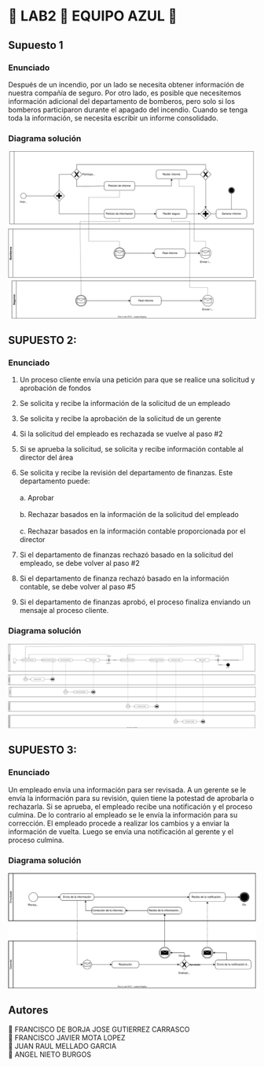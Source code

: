 # :large_blue_circle: LAB2 :large_blue_circle: EQUIPO AZUL :large_blue_circle:

## Supuesto 1

### Enunciado

Después de un incendio, por un lado se necesita obtener información de nuestra compañía de seguro. Por otro lado, es posible que necesitemos información adicional del departamento de bomberos, pero solo si los bomberos participaron durante el apagado del incendio. Cuando se tenga toda la información, se necesita escribir un informe consolidado.

### Diagrama solución

<img src=./svgs/supuesto1.svg>

## SUPUESTO 2:

### Enunciado

1. Un proceso cliente envía una petición para que se realice una solicitud y aprobación de fondos

2. Se solicita y recibe la información de la solicitud de un empleado

3. Se solicita y recibe la aprobación de la solicitud de un gerente
4. Si la solicitud del empleado es rechazada se vuelve al paso #2
5. Si se aprueba la solicitud, se solicita y recibe información contable al director del área
6. Se solicita y recibe la revisión del departamento de finanzas. Este departamento puede:<br>
<br>a. Aprobar<br>
<br>b. Rechazar basados en la información de la solicitud del empleado<br>
<br>c. Rechazar basados en la información contable proporcionada por el director

7. Si el departamento de finanzas rechazó basado en la solicitud del empleado, se debe volver al paso #2
8. Si el departamento de finanza rechazó basado en la información contable, se debe volver al paso #5
9. Si el departamento de finanzas aprobó, el proceso finaliza enviando un mensaje al proceso cliente.

### Diagrama solución

<img src=./svgs/supuesto2.svg>

## SUPUESTO 3:

### Enunciado

Un empleado envía una información para ser revisada. A un gerente se le envía la información para su revisión, quien tiene la potestad de aprobarla o rechazarla. Si se aprueba, el empleado recibe una notificación y el proceso culmina. De lo contrario al empleado se le envía la información para su corrección. El empleado procede a realizar los cambios y a enviar la información de vuelta. Luego se envía una notificación al gerente y el proceso culmina.

### Diagrama solución

<img src=./svgs/supuesto3.svg>

## Autores

:large_blue_diamond: FRANCISCO DE BORJA JOSE GUTIERREZ CARRASCO<br>
:large_blue_diamond: FRANCISCO JAVIER MOTA LOPEZ<br>
:large_blue_diamond: JUAN RAUL MELLADO GARCIA<br>
:large_blue_diamond: ANGEL NIETO BURGOS
